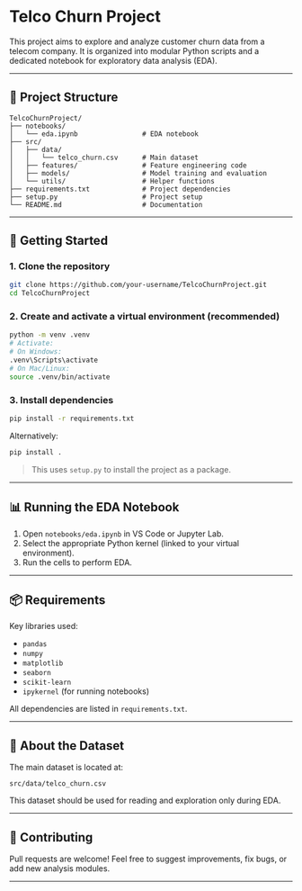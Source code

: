# Telco Churn Project

This project aims to explore and analyze customer churn data from a telecom company. It is organized into modular Python scripts and a dedicated notebook for exploratory data analysis (EDA).

---

## 📁 Project Structure

```
TelcoChurnProject/
├── notebooks/
│   └── eda.ipynb                # EDA notebook
├── src/
│   ├── data/
│   │   └── telco_churn.csv      # Main dataset
│   ├── features/                # Feature engineering code
│   ├── models/                  # Model training and evaluation
│   └── utils/                   # Helper functions
├── requirements.txt             # Project dependencies
├── setup.py                     # Project setup
└── README.md                    # Documentation
```

---

## 🚀 Getting Started

### 1. Clone the repository

```bash
git clone https://github.com/your-username/TelcoChurnProject.git
cd TelcoChurnProject
```

### 2. Create and activate a virtual environment (recommended)

```bash
python -m venv .venv
# Activate:
# On Windows:
.venv\Scripts\activate
# On Mac/Linux:
source .venv/bin/activate
```

### 3. Install dependencies

```bash
pip install -r requirements.txt
```

Alternatively:

```bash
pip install .
```

> This uses `setup.py` to install the project as a package.

---

## 📊 Running the EDA Notebook

1. Open `notebooks/eda.ipynb` in VS Code or Jupyter Lab.
2. Select the appropriate Python kernel (linked to your virtual environment).
3. Run the cells to perform EDA.

---

## 📦 Requirements

Key libraries used:

- `pandas`
- `numpy`
- `matplotlib`
- `seaborn`
- `scikit-learn`
- `ipykernel` (for running notebooks)

All dependencies are listed in `requirements.txt`.

---

## 🔎 About the Dataset

The main dataset is located at:

```
src/data/telco_churn.csv
```

This dataset should be used for reading and exploration only during EDA.

---

## 🙌 Contributing

Pull requests are welcome! Feel free to suggest improvements, fix bugs, or add new analysis modules.

---